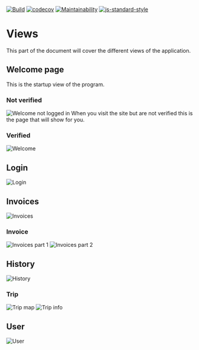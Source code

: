 [![Build](https://github.com/jeso20BTH/pattern-user-webbclient/actions/workflows/testing.yml/badge.svg)](https://github.com/jeso20BTH/pattern-user-webbclient/actions/workflows/testing.yml)
[![codecov](https://codecov.io/gh/jeso20BTH/pattern-user-webbclient/branch/main/graph/badge.svg?token=YOSC1TFXCB)](https://codecov.io/gh/jeso20BTH/pattern-user-webbclient)
[![Maintainability](https://api.codeclimate.com/v1/badges/a3305e6f9efcbee72215/maintainability)](https://codeclimate.com/github/jeso20BTH/pattern-user-webbclient/maintainability)
[![js-standard-style](https://img.shields.io/badge/code%20style-standard-brightgreen.svg)](http://standardjs.com)

# Views
This part of the document will cover the different views of the application.

## Welcome page
This is the startup view of the program.

### Not verified
![Welcome not logged in](https://raw.githubusercontent.com/jeso20BTH/pattern-user-webbclient/main/git_images/welcome_not_logged_in.png?raw=true)
When you visit the site but are not verified this is the page that will show for you.

### Verified
![Welcome](https://raw.githubusercontent.com/jeso20BTH/pattern-user-webbclient/main/git_images/welcome.png?raw=true)

## Login
![Login](https://raw.githubusercontent.com/jeso20BTH/pattern-user-webbclient/main/git_images/login.png?raw=true)

## Invoices
![Invoices](https://raw.githubusercontent.com/jeso20BTH/pattern-user-webbclient/main/git_images/invoices.png?raw=true)

### Invoice
![Invoices part 1](https://raw.githubusercontent.com/jeso20BTH/pattern-user-webbclient/main/git_images/invoice_part1.png?raw=true)
![Invoices part 2](https://raw.githubusercontent.com/jeso20BTH/pattern-user-webbclient/main/git_images/invoice_part2.png?raw=true)

## History
![History](https://raw.githubusercontent.com/jeso20BTH/pattern-user-webbclient/main/git_images/history.png?raw=true)

### Trip
![Trip map](https://raw.githubusercontent.com/jeso20BTH/pattern-user-webbclient/main/git_images/trip_map.png?raw=true)
![Trip info](https://raw.githubusercontent.com/jeso20BTH/pattern-user-webbclient/main/git_images/trip_info.png?raw=true)

## User
![User](https://raw.githubusercontent.com/jeso20BTH/pattern-user-webbclient/main/git_images/user.png?raw=true)
